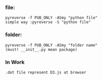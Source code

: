 ### file: 
    pyreverse -f PUB_ONLY -ASmy "python file"  
    simple way :pyreverse -S "python file"

### folder: 
    pyreverse -f PUB_ONLY -ASmy "folder name"  
    (must! __init__.py mean package)

### In Work
    .dot file represent D3.js at browser